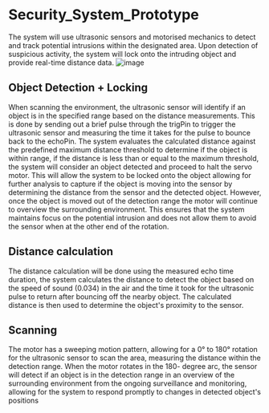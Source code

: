 # Security_System_Prototype
The system will use ultrasonic  sensors and motorised mechanics to detect and track potential intrusions within the designated area. Upon  detection of suspicious activity, the system will lock onto the intruding object and provide real-time distance data.
![image](https://github.com/CharlieWoodhouse/Security_System_Prototype1/assets/147112008/c23199e3-2cb9-4a29-aeea-a3bdab3615dc)
## Object Detection + Locking
When scanning the environment, the ultrasonic sensor will identify if an object is in the specified range 
based on the distance measurements. This is done by sending out a brief pulse through the trigPin to 
trigger the ultrasonic sensor and measuring the time it takes for the pulse to bounce back to the echoPin.
The system evaluates the calculated distance against the predefined maximum distance threshold to 
determine if the object is within range, if the distance is less than or equal to the maximum threshold, the 
system will consider an object detected and proceed to halt the servo motor. This will allow the system to 
be locked onto the object allowing for further analysis to capture if the object is moving into the sensor by 
determining the distance from the sensor and the detected object. However, once the object is moved out 
of the detection range the motor will continue to overview the surrounding environment. This ensures that 
the system maintains focus on the potential intrusion and does not allow them to avoid the sensor when at 
the other end of the rotation.

## Distance calculation
The distance calculation will be done using the measured echo time duration, the system calculates the 
distance to detect the object based on the speed of sound (0.034) in the air and the time it took for the 
ultrasonic pulse to return after bouncing off the nearby object. The calculated distance is then used to 
determine the object's proximity to the sensor.

## Scanning
The motor has a sweeping motion pattern, allowing for a 0° to 180° rotation for the ultrasonic sensor to 
scan the area, measuring the distance within the detection range. When the motor rotates in the 180-
degree arc, the sensor will detect if an object is in the detection range in an overview of the surrounding 
environment from the ongoing surveillance and monitoring, allowing for the system to respond promptly to 
changes in detected object's positions
